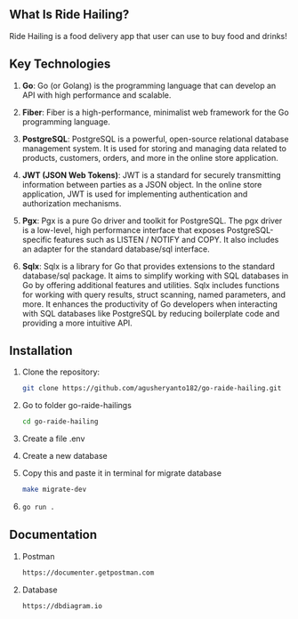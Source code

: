 ## What Is Ride Hailing?

Ride Hailing is a food delivery app that user can use to buy food and drinks!

## Key Technologies

1. **Go**: Go (or Golang) is the programming language that can develop an API with high performance and scalable.

2. **Fiber**: Fiber is a high-performance, minimalist web framework for the Go programming language.

3. **PostgreSQL**: PostgreSQL is a powerful, open-source relational database management system. It is used for storing and managing data related to products, customers, orders, and more in the online store application.

4. **JWT (JSON Web Tokens)**: JWT is a standard for securely transmitting information between parties as a JSON object. In the online store application, JWT is used for implementing authentication and authorization mechanisms.

5. **Pgx**: Pgx is a pure Go driver and toolkit for PostgreSQL. The pgx driver is a low-level, high performance interface that exposes PostgreSQL-specific features such as LISTEN / NOTIFY and COPY. It also includes an adapter for the standard database/sql interface.

6. **Sqlx**: Sqlx is a library for Go that provides extensions to the standard database/sql package. It aims to simplify working with SQL databases in Go by offering additional features and utilities. Sqlx includes functions for working with query results, struct scanning, named parameters, and more. It enhances the productivity of Go developers when interacting with SQL databases like PostgreSQL by reducing boilerplate code and providing a more intuitive API.

## Installation

1. Clone the repository:

   ```bash
   git clone https://github.com/agusheryanto182/go-raide-hailing.git
   ```

2. Go to folder go-raide-hailings

   ```bash
   cd go-raide-hailing
   ```

3. Create a file .env

4. Create a new database

5. Copy this and paste it in terminal for migrate database

   ```bash
   make migrate-dev
   ```

6. ```bash
   go run .
   ```

## Documentation

1. Postman

   ```bash
   https://documenter.getpostman.com
   ```

2. Database

   ```bash
   https://dbdiagram.io
   ```
